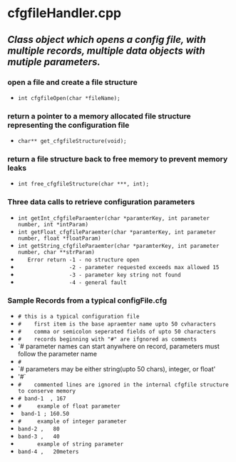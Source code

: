 # cfgfileHandler.cpp

## *Class object which opens a config file, with multiple records, multiple data objects with mutiple parameters.*

### open a file and create a file structure
- `int cfgfileOpen(char *fileName);`

### return a pointer to a memory allocated file structure representing the configuration file 
- `char** get_cfgfileStructure(void);`

### return a file structure back to free memory to prevent memory leaks
- `int free_cfgfileStructure(char ***, int);`

### Three data calls to retrieve configuration parameters
- `int getInt_cfgfileParaemter(char *paramterKey, int parameter number, int *intParam)`
- `int getFloat_cfgfileParaemter(char *paramterKey, int parameter number, float *floatParam)`
- `int getString_cfgfileParaemter(char *paramterKey, int parameter number, char **strParam)`
- `   Error return -1 - no structure open`
- `                -2 - parameter requested exceeds max allowed 15`
- `                -3 - parameter key string not found`
- `                -4 - general fault`
 
### Sample Records from a typical configFile.cfg
- `# this is a typical configuration file`
- `#    first item is the base apraemter name upto 50 cvharacters`
- `#    comma or semicolon seperated fields of upto 50 characters`
- `#    records beginning with "#" are ifgnored as comments`
- `#    parameter names can start anywhere on record, parameters must follow the parameter name
- `#`
- `#    parameters may be either string(upto 50 chars), integer, or float'
- '#`
- `#    commented lines are ignored in the internal cfgfile structure to conserve memory`
- `# band-1  , 167`
- `#     example of float parameter`
- ` band-1 ; 160.50`
- `#     example of integer parameter`
- `band-2 ,   80`
- `band-3 ,   40`
- `      example of string parameter`
- `band-4 ,   20meters`
